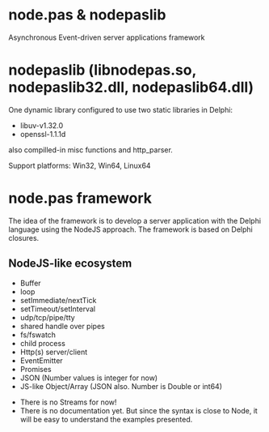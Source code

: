 # node.pas & nodepaslib
Asynchronous Event-driven server applications framework

# nodepaslib (libnodepas.so, nodepaslib32.dll, nodepaslib64.dll)

One dynamic library configured to use two static libraries in Delphi:

* libuv-v1.32.0
* openssl-1.1.1d

also compilled-in misc functions and http_parser.

Support platforms: Win32, Win64, Linux64

# node.pas framework

The idea of the framework is to develop a server application with the Delphi language using the NodeJS approach.
The framework is based on Delphi closures.

NodeJS-like ecosystem
---------------------
* Buffer
* loop
* setImmediate/nextTick
* setTimeout/setInterval
* udp/tcp/pipe/tty
* shared handle over pipes
* fs/fswatch
* child process
* Http(s) server/client
* EventEmitter
* Promises
* JSON (Number values is integer for now)
* JS-like Object/Array (JSON also. Number is Double or int64)

- There is no Streams for now!
- There is no documentation yet. But since the syntax is close to Node, it will be easy to understand the examples presented.

